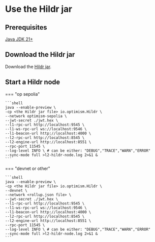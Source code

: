 # Use the Hildr jar

## Prerequisites


[Java JDK 21+](https://www.oracle.com/java/technologies/downloads/)

## Download the Hildr jar

Download the [Hildr jar](https://github.com/optimism-java/hildr/releases).

## Start a Hildr node

=== "op sepolia"

    ```shell
    java --enable-preview \
    -cp <the Hildr jar file> io.optimism.Hildr \
    --network optimism-sepolia \
    --jwt-secret ./jwt.hex \
    --l1-rpc-url http://localhost:9545 \
    --l1-ws-rpc-url ws://localhost:9546 \
    --l1-beacon-url http://localhost:4000 \
    --l2-rpc-url http://localhost:8545 \
    --l2-engine-url http://localhost:8551 \
    --rpc-port 11545 \
    --log-level INFO \ # can be either: "DEBUG","TRACE","WARN","ERROR"
    --sync-mode full >l2-hildr-node.log 2>&1 &
    ```

=== "devnet or other"

    ```shell
    java --enable-preview \
    -cp <the Hildr jar file> io.optimism.Hildr \
    --devnet \
    --network <rollup.json file> \
    --jwt-secret ./jwt.hex \
    --l1-rpc-url http://localhost:9545 \
    --l1-ws-rpc-url ws://localhost:9546 \
    --l1-beacon-url http://localhost:4000 \
    --l2-rpc-url http://localhost:8545 \
    --l2-engine-url http://localhost:8551 \
    --rpc-port 11545 \
    --log-level INFO \ # can be either: "DEBUG","TRACE","WARN","ERROR"
    --sync-mode full >l2-hildr-node.log 2>&1 &
    ```
